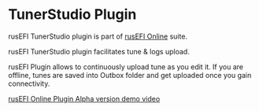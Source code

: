 # TunerStudio Plugin

rusEFI TunerStudio plugin is part of [rusEFI Online](Online.md) suite.

rusEFI TunerStudio plugin facilitates tune & logs upload.

rusEFI Plugin allows to continuously upload tune as you edit it. If you are offline, tunes are saved into Outbox folder and get uploaded once you gain connectivity.

[rusEFI Online Plugin Alpha version demo video](https://www.youtube.com/watch?v=PozvQICdHWQ)
